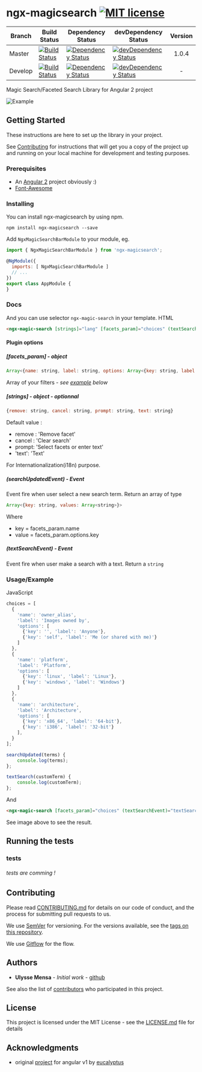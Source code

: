 # ngx-magicsearch [![MIT license](http://img.shields.io/badge/license-MIT-brightgreen.svg)](http://opensource.org/licenses/MIT)

|        Branch        |       Build Status     |   Dependency Status  |  devDependency Status  |         Version        |
| ---------------------|------------------------|----------------------|------------------------|:----------------------:|
| Master               | [![Build Status](https://travis-ci.org/umens/ngx-magicsearch.svg?branch=master)](https://travis-ci.org/umens/ngx-magicsearch) | [![Dependency Status](https://david-dm.org/umens/ngx-magicsearch/master/status.svg)](https://david-dm.org/umens/ngx-magicsearch/master#info=dependencies) | [![devDependency Status](https://david-dm.org/umens/ngx-magicsearch/master/dev-status.svg)](https://david-dm.org/umens/ngx-magicsearch/master#info=devDependencies) | 1.0.4 |
| Develop              | [![Build Status](https://travis-ci.org/umens/ngx-magicsearch.svg?branch=develop)](https://travis-ci.org/umens/ngx-magicsearch)      | [![Dependency Status](https://david-dm.org/umens/ngx-magicsearch/develop/status.svg)](https://david-dm.org/umens/ngx-magicsearch/develop#info=dependencies) | [![devDependency Status](https://david-dm.org/umens/ngx-magicsearch/develop/dev-status.svg)](https://david-dm.org/umens/ngx-magicsearch/develop#info=devDependencies) | - |

Magic Search/Faceted Search Library for Angular 2 project

![Example](http://g.recordit.co/GXi53Arzu9.gif)

## Getting Started

These instructions are here to set up the library in your project. 

See [Contributing](#Contributing) for instructions that will get you a copy of the project up and running on your local machine for development and testing purposes.

### Prerequisites

- An [Angular 2](https://github.com/angular/angular) project obviously :)
- [Font-Awesome](https://github.com/FortAwesome/Font-Awesome)

### Installing

You can install ngx-magicsearch by using npm.

```
npm install ngx-magicsearch --save
```
Add `NgxMagicSearchBarModule` to your module, eg.
```javascript
import { NgxMagicSearchBarModule } from 'ngx-magicsearch';

@NgModule({
  imports: [ NgxMagicSearchBarModule ]
  // ...
})
export class AppModule {
}
```
### Docs
And you can use selector `ngx-magic-search` in your template.
HTML
```html
<ngx-magic-search [strings]="lang" [facets_param]="choices" (textSearchEvent)="textSearch($event)" (searchUpdatedEvent)="searchUpdated($event)"></ngx-magic-search>
```
#### Plugin options
##### [facets_param] - *object* 
```javascript
Array<{name: string, label: string, options: Array<{key: string, label: string}>}>
```
Array of your filters - *see [example](#Example) below*
##### [strings] - *object* - *optionnal* 
```javascript
{remove: string, cancel: string, prompt: string, text: string}
```
Default value :
- remove : 'Remove facet'
- cancel : 'Clear search'
- prompt: 'Select facets or enter text'
- 'text': 'Text'

For Internationalization(i18n) purpose.

##### (searchUpdatedEvent) - *Event* 
Event fire when user select a new search term. Return an array of type 
```javascript
Array<{key: string, values: Array<string>}>
```
Where 
- key = facets_param.name
- value = facets_param.options.key

##### (textSearchEvent) - *Event* 
Event fire when user make a search with a text. Return a `string`

### Usage/Example
JavaScript
```JavaScript
choices = [
  {
    'name': 'owner_alias',
    'label': 'Images owned by',
    'options': [
      {'key': '', 'label': 'Anyone'},
      {'key': 'self', 'label': 'Me (or shared with me)'}
    ]
  },
  {
    'name': 'platform',
    'label': 'Platform',
    'options': [
      {'key': 'linux', 'label': 'Linux'},
      {'key': 'windows', 'label': 'Windows'}
    ]
  },
  {
    'name': 'architecture',
    'label': 'Architecture',
    'options': [
      {'key': 'x86_64', 'label': '64-bit'},
      {'key': 'i386', 'label': '32-bit'}
    ],
  }
];

searchUpdated(terms) {
	console.log(terms);
};

textSearch(customTerm) {
	console.log(customTerm);
};
```
And
```HTML
<ngx-magic-search [facets_param]="choices" (textSearchEvent)="textSearch($event)" (searchUpdatedEvent)="searchUpdated($event)"></ngx-magic-search>
```

See image above to see the result.

## Running the tests

### tests

###### tests are comming !

## Contributing

Please read [CONTRIBUTING.md](CONTRIBUTING.md) for details on our code of conduct, and the process for submitting pull requests to us.

We use [SemVer](http://semver.org/) for versioning. For the versions available, see the [tags on this repository](https://github.com/umens/ngx-magicsearch/tags).

We use [Gitflow](http://danielkummer.github.io/git-flow-cheatsheet/) for the flow.

## Authors

* **Ulysse Mensa** - *Initial work* - [github](https://github.com/umens)

See also the list of [contributors](https://github.com/umens/ngx-magicsearch/contributors) who participated in this project.

## License

This project is licensed under the MIT License - see the [LICENSE.md](LICENSE.md) file for details

## Acknowledgments

* original [project](https://github.com/eucalyptus/magic-search) for angular v1 by [eucalyptus](https://github.com/eucalyptus)
